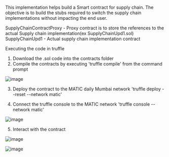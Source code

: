 This implementation helps build a Smart contract for supply chain. The objective is to build the stubs required to switch the supply chain implementations without impacting the end user.

SupplyChainContractProxy - Proxy contract is to store the references to the actual Supply chain implementation(ex SupplyChainUpd1.sol)
SupplyChainUpd1 - Actual supply chain implementation contract

Executing the code in truffle

1) Download the .sol code into the contracts folder
2) Compile the contracts by executing
        'truffle compile'
   from the command prompt
   
 ![image](https://user-images.githubusercontent.com/12578459/214450374-32a6c102-4d62-4153-b89b-ce18e315a4ff.png)
   
3) Deploy the contract to the MATIC daily Mumbai network
        'truffle deploy --reset --network matic'

4) Connect the truffle console to the MATIC network
        'truffle console --network matic'

![image](https://user-images.githubusercontent.com/12578459/214450454-deae7b98-e0df-4a48-965a-3345f521d5db.png)
        
5) Interact with the contract

![image](https://user-images.githubusercontent.com/12578459/214452826-aa9f68f7-d7b5-4202-9696-e615e32d7337.png)

![image](https://user-images.githubusercontent.com/12578459/214452161-acea8b7d-aabe-49de-baa0-877fa78a729f.png)

